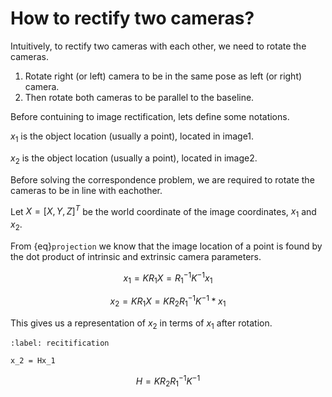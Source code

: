 # How to rectify two cameras?

Intuitively, to rectify two cameras with each other, we need to rotate the cameras.
1. Rotate right (or left) camera to be in the same pose as left (or right) camera.
2. Then rotate both cameras to be parallel to the baseline.

Before contuining to image rectification, lets define some notations.

$x_1$ is the object location (usually a point), located in image1.

$x_2$ is the object location (usually a point), located in image2.

Before solving the correspondence problem, we are required to rotate the cameras to be in line with eachother.

Let $X = [X,Y,Z]^T$ be the world coordinate of the image coordinates, $x_1$ and $x_2$.

From {eq}`projection` we know that the image location of a point is found by the dot product of intrinsic and extrinsic camera parameters.

$$
x_1 = KR_1X = R_1^{-1}K^{-1}x_1
$$

$$
x_2 = KR_1X = K R_2R_1^{-1}K^{-1}*x_1
$$

This gives us a representation of $x_2$ in terms of $x_1$ after rotation.

```{math}
:label: recitification

x_2 = Hx_1
```

$$
H = KR_2R_1^{-1}K^{-1}
$$
 






